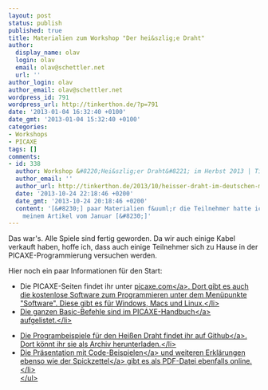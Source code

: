 ```yaml
---
layout: post
status: publish
published: true
title: Materialien zum Workshop "Der hei&szlig;e Draht"
author:
  display_name: olav
  login: olav
  email: olav@schettler.net
  url: ''
author_login: olav
author_email: olav@schettler.net
wordpress_id: 791
wordpress_url: http://tinkerthon.de/?p=791
date: '2013-01-04 16:32:40 +0100'
date_gmt: '2013-01-04 15:32:40 +0100'
categories:
- Workshops
- PICAXE
tags: []
comments:
- id: 338
  author: Workshop &#8220;Hei&szlig;er Draht&#8221; im Herbst 2013 | Tinkerthon
  author_email: ''
  author_url: http://tinkerthon.de/2013/10/heisser-draht-im-deutschen-museum/
  date: '2013-10-24 22:18:46 +0200'
  date_gmt: '2013-10-24 20:18:46 +0200'
  content: '[&#8230;] paar Materialien f&uuml;r die Teilnehmer hatte ich schon in
    meinem Artikel vom Januar [&#8230;]'
---
```

<p>Das war's. Alle Spiele sind fertig geworden. Da wir auch einige Kabel verkauft haben, hoffe ich, dass auch einige Teilnehmer sich zu Hause in der PICAXE-Programmierung versuchen werden.</p>
<p>Hier noch ein paar Informationen f&uuml;r den Start:</p>
<ul>
<li>Die PICAXE-Seiten findet ihr unter <a href="http:&#47;&#47;picaxe.com">picaxe.com<&#47;a>. Dort gibt es auch die kostenlose Software zum Programmieren unter dem Men&uuml;punkte "Software". Diese gibt es f&uuml;r Windows, Macs und Linux.<&#47;li>
<li>Die ganzen Basic-Befehle sind im <a href="http:&#47;&#47;www.picaxe.com&#47;Getting-Started&#47;PICAXE-Manuals&#47;">PICAXE-Handbuch<&#47;a><br />
aufgelistet.<&#47;li></p>
<li>Die Programbeispiele f&uuml;r den Hei&szlig;en Draht findet ihr auf <a href="https:&#47;&#47;github.com&#47;tinkerthon&#47;Der-heisse-Draht">Github<&#47;a>. Dort k&ouml;nnt ihr sie als Archiv herunterladen.<&#47;li>
<li>Die <a href="http:&#47;&#47;tinkerthon.de&#47;uploads&#47;heisser_draht_2013-01.pdf">Pr&auml;sentation mit Code-Beispielen<&#47;a> und weiteren Erkl&auml;rungen ebenso wie der <a href="http:&#47;&#47;tinkerthon.de&#47;uploads&#47;heisserdraht_cheatsheet.pdf">Spickzettel<&#47;a> gibt es als PDF-Datei ebenfalls online.<&#47;li><br />
<&#47;ul></p>
